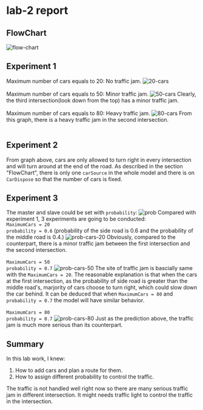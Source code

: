 # lab-2 report
## FlowChart
![flow-chart](https://tva1.sinaimg.cn/large/007S8ZIlgy1ggqrs56w3lj30yl08ijsw.jpg)
## Experiment 1
Maximum number of cars equals to 20: No traffic jam.
![20-cars](https://tva1.sinaimg.cn/large/007S8ZIlgy1ggqnmdms3wg30rv0gre81.gif)
<br></br>
Maximum number of cars equals to 50: Minor traffic jam.
![50-cars](https://tva1.sinaimg.cn/large/007S8ZIlgy1ggqo5v0xi2g30rv0gru0z.gif)
Clearly, the third intersection(look down from the top) has a minor traffic jam.
<br></br>
Maximum number of cars equals to 80: Heavy traffic jam.
![80-cars](https://tva1.sinaimg.cn/large/007S8ZIlgy1ggqosbkkh0g30rx0gru0x.gif)
From this graph, there is a heavy traffic jam in the second intersection.<br></br>
## Experiment 2
From graph above, cars are only allowed to turn right in every intersection and will turn around at the end of the road. As described in the section "FlowChart", there is only one `carSource` in the whole model and there is on `CarDispose` so that the number of cars is fixed.
## Experiment 3
The master and slave could be set with `probability`:
![prob](https://tva1.sinaimg.cn/large/007S8ZIlgy1ggqrzjm77xj30e6051t8p.jpg)
Compared with experiment 1, 3 experiments are going to be conducted:  
`MaximumCars = 20`  
`probability = 0.6` (probability of the side road is 0.6 and the probability of the  middle road is 0.4.)
![prob-cars-20](https://tva1.sinaimg.cn/large/007S8ZIlgy1ggqv6fvhpjg30rx0grx6j.gif)
Obviously, compared to the counterpart, there is a minor traffic jam between the first intersection and the second intersection.
<br></br>
`MaximumCars = 50`  
`probability = 0.7`
![prob-cars-50](https://tva1.sinaimg.cn/large/007S8ZIlgy1ggqvepu5xig30rx0grb2a.gif)
The site of traffic jam is bascially same with the `MaximumCars = 20`. The reasonable explanation is that when the cars at the first intersection, as the probability of side road is greater than the middle road's, marjority of cars choose to turn right, which could slow down the car behind. It can be deduced that when `MaximumCars = 80` and `probability = 0.7` the model will have similar behavior.
<br></br>
`MaximumCars = 80`  
`probability = 0.7`
![prob-cars-80](https://tva1.sinaimg.cn/large/007S8ZIlgy1ggqvuk6snig30rx0grb2a.gif)
Just as the prediction above, the traffic jam is much more serious than its counterpart.
## Summary
In this lab work, I knew:
1. How to add cars and plan a route for them.
2. How to assign different probability to control the traffic.  

The traffic is not handled well right now so there are many serious traffic jam in different intersection. It might needs traffic light to control the traffic in the intersection.